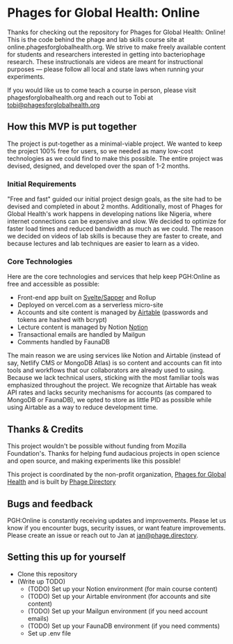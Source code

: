 # Phages for Global Health: Online

Thanks for checking out the repository for Phages for Global Health: Online! This is the code behind the phage and lab skills course site at online.phagesforglobalhealth.org. We strive to make freely available content for students and researchers interested in getting into bacteriophage research. These instructionals are videos are meant for instructional purposes — please follow all local and state laws when running your experiments.

If you would like us to come teach a course in person, please visit phagesforglobalhealth.org and reach out to Tobi at tobi@phagesforglobalhealth.org


## How this MVP is put together

The project is put-together as a minimal-viable project. We wanted to keep the project 100% free for users, so we needed as many low-cost technologies as we could find to make this possible. The entire project was devised, designed, and developed over the span of 1-2 months. 


### Initial Requirements

"Free and fast" guided our initial project design goals, as the site had to be devised and completed in about 2 months. Additionally, most of Phages for Global Health's work happens in developing nations like Nigeria, where internet connections can be expensive and slow. We decided to optimize for faster load times and reduced bandwidth as much as we could. The reason we decided on videos of lab skills is because they are faster to create, and because lectures and lab techniques are easier to learn as a video.


### Core Technologies

Here are the core technologies and services that help keep PGH:Online as free and accessible as possible:
- Front-end app built on [Svelte/Sapper](https://svelte.dev) and Rollup
- Deployed on vercel.com as a serverless micro-site
- Accounts and site content is managed by [Airtable](https://airtable.com) (passwords and tokens are hashed with bcrypt)
- Lecture content is managed by Notion [Notion](https://notion.so)
- Transactional emails are handled by Mailgun
- Comments handled by FaunaDB

The main reason we are using services like Notion and Airtable (instead of say, Netlify CMS or MongoDB Atlas) is so content and accounts can fit into tools and workflows that our collaborators are already used to using. Because we lack technical users, sticking with the most familiar tools was emphasized throughout the project. We recognize that Airtable has weak API rates and lacks security mechanisms for accounts (as compared to MongoDB or FaunaDB), we opted to store as little PID as possible while using Airtable as a way to reduce development time.



## Thanks & Credits

This project wouldn't be possible without funding from Mozilla Foundation's. Thanks for helping fund audacious projects in open science and open source, and making experiments like this possible!

This project is coordinated by the non-profit organization, [Phages for Global Health](phagesforglobalhealth.org) and is built by [Phage Directory](https://phage.directory)


## Bugs and feedback

PGH:Online is constantly receiving updates and improvements. Please let us know if you encounter bugs, security issues, or want feature improvements. Please create an issue or reach out to Jan at jan@phage.directory.


## Setting this up for yourself

- Clone this repository
- (Write up TODO)
  - (TODO) Set up your Notion environment (for main course content)
  - (TODO) Set up your Airtable environment (for accounts and site content)
  - (TODO) Set up your Mailgun environment (if you need account emails)
  - (TODO) Set up your FaunaDB environment (if you need comments) 
  - Set up .env file